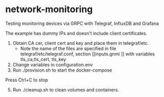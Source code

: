 # network-monitoring

Testing monitoring devices via GRPC with Telegraf, InfluxDB and Grafana

The example has dummy IPs and doesn't include client certificates. 

1. Obtain CA cer, client cert and key and place them in telegraf/etc.
    - Note the name of the files are specified in file telegraf/etc/telegraf.conf, section  [[inputs.gnmi ]] with variables tls_ca,tls_cert, tls_key 
2. Change variables in configuration.env
4. Run ./provision.sh to start the docker-compose

Press Ctrl+C to stop

5. Run ./cleanup.sh to clean volumes and containers.
